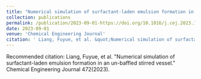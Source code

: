 ```yaml
---
title: "Numerical simulation of surfactant-laden emulsion formation in an un-baffled stirred vessel"
collection: publications
permalink: /publication/2023-09-01-https://doi.org/10.1016/j.cej.2023.144807
date: 2023-09-01
venue: 'Chemical Engineering Journal'
citation: ' Liang, Fuyue, et al. &quot;Numerical simulation of surfactant-laden emulsion formation in an un-baffled stirred vessel.&quot; Chemical Engineering Journal 472(2023).'
---
```

Recommended citation:  Liang, Fuyue, et al. "Numerical simulation of surfactant-laden emulsion formation in an un-baffled stirred vessel." Chemical Engineering Journal 472(2023).